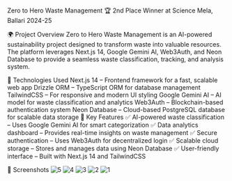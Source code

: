 Zero to Hero Waste Management
🏆 2nd Place Winner at Science Mela, Ballari 2024-25

🌍 Project Overview
Zero to Hero Waste Management is an AI-powered sustainability project designed to transform waste into valuable resources. The platform leverages Next.js 14, Google Gemini AI, Web3Auth, and Neon Database to provide a seamless waste classification, tracking, and analysis system.

🚀 Technologies Used
Next.js 14 – Frontend framework for a fast, scalable web app
Drizzle ORM – TypeScript ORM for database management
TailwindCSS – For responsive and modern UI styling
Google Gemini AI – AI model for waste classification and analytics
Web3Auth – Blockchain-based authentication system
Neon Database – Cloud-based PostgreSQL database for scalable data storage
🎯 Key Features
✅ AI-powered waste classification – Uses Google Gemini AI for smart categorization
✅ Data analytics dashboard – Provides real-time insights on waste management
✅ Secure authentication – Uses Web3Auth for decentralized login
✅ Scalable cloud storage – Stores and manages data using Neon Database
✅ User-friendly interface – Built with Next.js 14 and TailwindCSS

📸 Screenshots
![5](https://github.com/user-attachments/assets/519cf7f2-e0fb-4549-9ff4-c4bff8c3b80e)
![4](https://github.com/user-attachments/assets/93269956-6bdc-41a2-b710-c0a7f6982e3c)
![3](https://github.com/user-attachments/assets/47e1cf9e-e05c-47f8-aaef-0595b24659f1)
![2](https://github.com/user-attachments/assets/8803948f-29b8-4bcd-905f-7097d4749e6f)
![1](https://github.com/user-attachments/assets/df005070-b830-4b62-b108-91551a4a061c)

